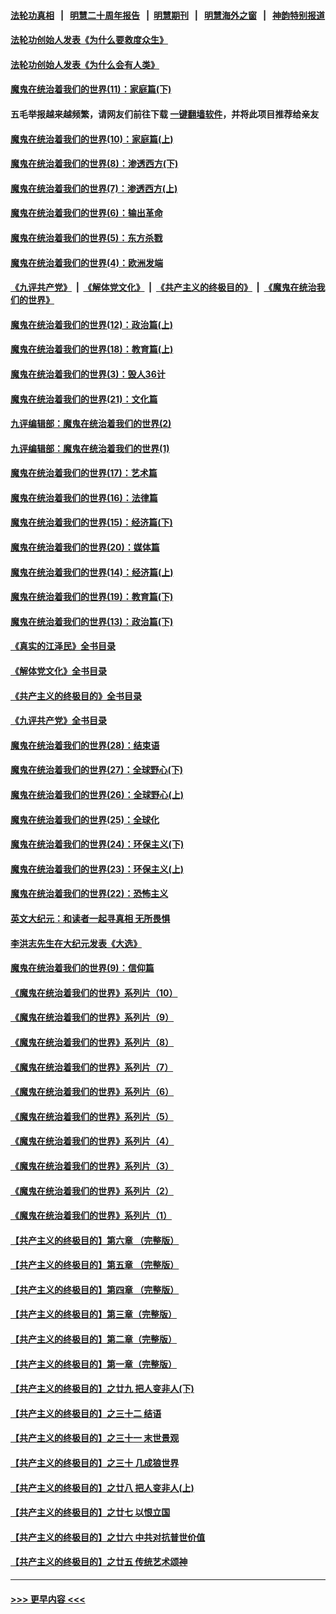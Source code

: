 #### [法轮功真相](https://github.com/gfw-breaker/truth/blob/master/README.md?t=0) &nbsp;&nbsp;|&nbsp;&nbsp; [明慧二十周年报告](https://github.com/gfw-breaker/mh-reports/blob/master/README.md?t=0) &nbsp;&nbsp;|&nbsp;&nbsp;[明慧期刊](https://github.com/gfw-breaker/mh-qikan) &nbsp;&nbsp;|&nbsp;&nbsp; [明慧海外之窗](https://github.com/gfw-breaker/mh-news/blob/master/README.md?t=0) &nbsp;&nbsp;|&nbsp;&nbsp; [神韵特别报道](https://github.com/gfw-breaker/mh-news/blob/master/shenyun.md?t=0)
#### [法轮功创始人发表《为什么要救度众生》](../pages/nsc422/n13975246.md?t=06250943) 
#### [法轮功创始人发表《为什么会有人类》](../pages/nsc422/n13912117.md?t=06250943) 
#### [魔鬼在统治着我们的世界(11)：家庭篇(下)](../pages/nsc422/n10440961.md?t=06250943) 
#### 五毛举报越来越频繁，请网友们前往下载 [一键翻墙软件](https://github.com/gfw-breaker/ssr-accounts)，并将此项目推荐给亲友
#### [魔鬼在统治着我们的世界(10)：家庭篇(上)](../pages/nsc422/n10435448.md?t=06250943) 
#### [魔鬼在统治着我们的世界(8)：渗透西方(下)](../pages/nsc422/n10429603.md?t=06250943) 
#### [魔鬼在统治着我们的世界(7)：渗透西方(上)](../pages/nsc422/n10426013.md?t=06250943) 
#### [魔鬼在统治着我们的世界(6)：输出革命](../pages/nsc422/n10421536.md?t=06250943) 
#### [魔鬼在统治着我们的世界(5)：东方杀戮](../pages/nsc422/n10417707.md?t=06250943) 
#### [魔鬼在统治着我们的世界(4)：欧洲发端](../pages/nsc422/n10414890.md?t=06250943) 
#### [《九评共产党》](https://github.com/begood0513/9ping.md/blob/master/README.md) &nbsp;|&nbsp; [《解体党文化》](../../../../jtdwh.md/blob/master/README.md)  &nbsp;|&nbsp; [《共产主义的终极目的》](../../../../gczydzjmd.md/blob/master/README.md) &nbsp;|&nbsp; [《魔鬼在统治我们的世界》](../../../../mgztzwmdsj.md/blob/master/README.md) 
#### [魔鬼在统治着我们的世界(12)：政治篇(上)](../pages/nsc422/n10444576.md?t=06250943) 
#### [魔鬼在统治着我们的世界(18)：教育篇(上)](../pages/nsc422/n10526970.md?t=06250943) 
#### [魔鬼在统治着我们的世界(3)：毁人36计](../pages/nsc422/n10411583.md?t=06250943) 
#### [魔鬼在统治着我们的世界(21)：文化篇](../pages/nsc422/n10597706.md?t=06250943) 
#### [九评编辑部：魔鬼在统治着我们的世界(2)](../pages/nsc422/n10410036.md?t=06250943) 
#### [九评编辑部：魔鬼在统治着我们的世界(1)](../pages/nsc422/n10406825.md?t=06250943) 
#### [魔鬼在统治着我们的世界(17)：艺术篇](../pages/nsc422/n10499093.md?t=06250943) 
#### [魔鬼在统治着我们的世界(16)：法律篇](../pages/nsc422/n10485969.md?t=06250943) 
#### [魔鬼在统治着我们的世界(15)：经济篇(下)](../pages/nsc422/n10469975.md?t=06250943) 
#### [魔鬼在统治着我们的世界(20)：媒体篇](../pages/nsc422/n10586579.md?t=06250943) 
#### [魔鬼在统治着我们的世界(14)：经济篇(上)](../pages/nsc422/n10457370.md?t=06250943) 
#### [魔鬼在统治着我们的世界(19)：教育篇(下)](../pages/nsc422/n10564808.md?t=06250943) 
#### [魔鬼在统治着我们的世界(13)：政治篇(下)](../pages/nsc422/n10448270.md?t=06250943) 
#### [《真实的江泽民》全书目录](../pages/nsc422/n13721399.md?t=06250943) 
#### [《解体党文化》全书目录](../pages/nsc422/n13721157.md?t=06250943) 
#### [《共产主义的终极目的》全书目录](../pages/nsc422/n13721048.md?t=06250943) 
#### [《九评共产党》全书目录](../pages/nsc422/n13708085.md?t=06250943) 
#### [魔鬼在统治着我们的世界(28)：结束语](../pages/nsc422/n10936246.md?t=06250943) 
#### [魔鬼在统治着我们的世界(27)：全球野心(下)](../pages/nsc422/n10928319.md?t=06250943) 
#### [魔鬼在统治着我们的世界(26)：全球野心(上)](../pages/nsc422/n10900318.md?t=06250943) 
#### [魔鬼在统治着我们的世界(25)：全球化](../pages/nsc422/n10788205.md?t=06250943) 
#### [魔鬼在统治着我们的世界(24)：环保主义(下)](../pages/nsc422/n10695307.md?t=06250943) 
#### [魔鬼在统治着我们的世界(23)：环保主义(上)](../pages/nsc422/n10688613.md?t=06250943) 
#### [魔鬼在统治着我们的世界(22)：恐怖主义](../pages/nsc422/n10614727.md?t=06250943) 
#### [英文大纪元：和读者一起寻真相 无所畏惧](../pages/nsc422/n12542027.md?t=06250943) 
#### [李洪志先生在大纪元发表《大选》](../pages/nsc422/n12534746.md?t=06250943) 
#### [魔鬼在统治着我们的世界(9)：信仰篇](../pages/nsc422/n10432159.md?t=06250943) 
#### [《魔鬼在统治着我们的世界》系列片（10）](../pages/nsc422/n12292670.md?t=06250943) 
#### [《魔鬼在统治着我们的世界》系列片（9）](../pages/nsc422/n12290859.md?t=06250943) 
#### [《魔鬼在统治着我们的世界》系列片（8）](../pages/nsc422/n12287445.md?t=06250943) 
#### [《魔鬼在统治着我们的世界》系列片（7）](../pages/nsc422/n12283425.md?t=06250943) 
#### [《魔鬼在统治着我们的世界》系列片（6）](../pages/nsc422/n12282314.md?t=06250943) 
#### [《魔鬼在统治着我们的世界》系列片（5）](../pages/nsc422/n12281419.md?t=06250943) 
#### [《魔鬼在统治着我们的世界》系列片（4）](../pages/nsc422/n12274024.md?t=06250943) 
#### [《魔鬼在统治着我们的世界》系列片（3）](../pages/nsc422/n12271322.md?t=06250943) 
#### [《魔鬼在统治着我们的世界》系列片（2）](../pages/nsc422/n12269049.md?t=06250943) 
#### [《魔鬼在统治着我们的世界》系列片（1）](../pages/nsc422/n12267575.md?t=06250943) 
#### [【共产主义的终极目的】第六章 （完整版）](../pages/nsc422/n11428913.md?t=06250943) 
#### [【共产主义的终极目的】第五章 （完整版）](../pages/nsc422/n11428912.md?t=06250943) 
#### [【共产主义的终极目的】第四章 （完整版）](../pages/nsc422/n11428907.md?t=06250943) 
#### [【共产主义的终极目的】第三章（完整版）](../pages/nsc422/n11428848.md?t=06250943) 
#### [【共产主义的终极目的】第二章（完整版）](../pages/nsc422/n11428831.md?t=06250943) 
#### [【共产主义的终极目的】第一章（完整版）](../pages/nsc422/n11417651.md?t=06250943) 
#### [【共产主义的终极目的】之廿九 把人变非人(下)](../pages/nsc422/n11344140.md?t=06250943) 
#### [【共产主义的终极目的】之三十二 结语](../pages/nsc422/n11360535.md?t=06250943) 
#### [【共产主义的终极目的】之三十一 末世景观](../pages/nsc422/n11351129.md?t=06250943) 
#### [【共产主义的终极目的】之三十 几成狼世界](../pages/nsc422/n11348280.md?t=06250943) 
#### [【共产主义的终极目的】之廿八 把人变非人(上)](../pages/nsc422/n11340492.md?t=06250943) 
#### [【共产主义的终极目的】之廿七 以恨立国](../pages/nsc422/n11336944.md?t=06250943) 
#### [【共产主义的终极目的】之廿六 中共对抗普世价值](../pages/nsc422/n11324785.md?t=06250943) 
#### [【共产主义的终极目的】之廿五 传统艺术颂神](../pages/nsc422/n11296396.md?t=06250943) 

----
#### [ >>> 更早内容 <<< ](../indexes/nsc422-earlier.md)
